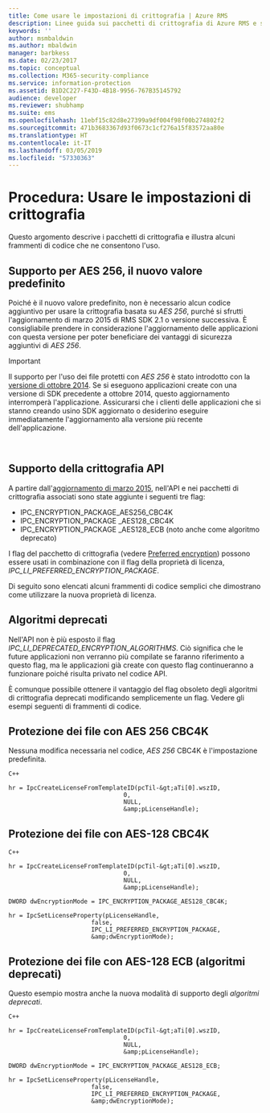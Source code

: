 ```yaml
---
title: Come usare le impostazioni di crittografia | Azure RMS
description: Linee guida sui pacchetti di crittografia di Azure RMS e sui relativi frammenti di codice.
keywords: ''
author: msmbaldwin
ms.author: mbaldwin
manager: barbkess
ms.date: 02/23/2017
ms.topic: conceptual
ms.collection: M365-security-compliance
ms.service: information-protection
ms.assetid: B1D2C227-F43D-4B18-9956-767B35145792
audience: developer
ms.reviewer: shubhamp
ms.suite: ems
ms.openlocfilehash: 11ebf15c82d8e27399a9df004f98f00b274802f2
ms.sourcegitcommit: 471b3683367d93f0673c1cf276a15f83572aa80e
ms.translationtype: HT
ms.contentlocale: it-IT
ms.lasthandoff: 03/05/2019
ms.locfileid: "57330363"
---
```

# <a name="how-to-work-with-encryption-settings"></a>Procedura: Usare le impostazioni di crittografia

Questo argomento descrive i pacchetti di crittografia e illustra alcuni frammenti di codice che ne consentono l'uso.

## <a name="support-for-aes-256-the-new-default"></a>Supporto per AES 256, il nuovo valore predefinito

Poiché è il nuovo valore predefinito, non è necessario alcun codice aggiuntivo per usare la crittografia basata su *AES 256*, purché si sfrutti l'aggiornamento di marzo 2015 di RMS SDK 2.1 o versione successiva. È consigliabile prendere in considerazione l'aggiornamento delle applicazioni con questa versione per poter beneficiare dei vantaggi di sicurezza aggiuntivi di *AES 256*.

> [!IMPORTANT]
> Il supporto per l'uso dei file protetti con *AES 256* è stato introdotto con la [versione di ottobre 2014](release-notes-rtm.md). Se si eseguono applicazioni create con una versione di SDK precedente a ottobre 2014, questo aggiornamento interromperà l'applicazione. Assicurarsi che i clienti delle applicazioni che si stanno creando usino SDK aggiornato o desiderino eseguire immediatamente l'aggiornamento alla versione più recente dell'applicazione.

 
## <a name="api-encryption-support"></a>Supporto della crittografia API

A partire dall'[aggiornamento di marzo 2015](release-notes-rtm.md), nell'API e nei pacchetti di crittografia associati sono state aggiunte i seguenti tre flag:

-   IPC\_ENCRYPTION\_PACKAGE\_AES256\_CBC4K
-   IPC\_ENCRYPTION\_PACKAGE \_AES128\_CBC4K
-   IPC\_ENCRYPTION\_PACKAGE \_AES128\_ECB (noto anche come algoritmo deprecato)

I flag del pacchetto di crittografia (vedere [Preferred encryption](https://msdn.microsoft.com/library/dn974065.aspx)) possono essere usati in combinazione con il flag della proprietà di licenza, *IPC\_LI\_PREFERRED\_ENCRYPTION\_PACKAGE*.

Di seguito sono elencati alcuni frammenti di codice semplici che dimostrano come utilizzare la nuova proprietà di licenza.

## <a name="deprecated-algorithms"></a>Algoritmi deprecati

Nell'API non è più esposto il flag *IPC\_LI\_DEPRECATED\_ENCRYPTION\_ALGORITHMS*. Ciò significa che le future applicazioni non verranno più compilate se faranno riferimento a questo flag, ma le applicazioni già create con questo flag continueranno a funzionare poiché risulta privato nel codice API.

È comunque possibile ottenere il vantaggio del flag obsoleto degli algoritmi di crittografia deprecati modificando semplicemente un flag. Vedere gli esempi seguenti di frammenti di codice.

## <a name="protect-files-with-aes-256-cbc4k"></a>Protezione dei file con AES 256 CBC4K

Nessuna modifica necessaria nel codice, *AES 256* CBC4K è l'impostazione predefinita.

    C++

    hr = IpcCreateLicenseFromTemplateID(pcTil-&gt;aTi[0].wszID,
                                    0,
                                    NULL,
                                    &amp;pLicenseHandle);


## <a name="protect-files-with-aes-128-cbc4k"></a>Protezione dei file con AES-128 CBC4K

    C++

    hr = IpcCreateLicenseFromTemplateID(pcTil-&gt;aTi[0].wszID,
                                    0,
                                    NULL,
                                    &amp;pLicenseHandle);

    DWORD dwEncryptionMode = IPC_ENCRYPTION_PACKAGE_AES128_CBC4K;

    hr = IpcSetLicenseProperty(pLicenseHandle,
                           false,
                           IPC_LI_PREFERRED_ENCRYPTION_PACKAGE,
                           &amp;dwEncryptionMode);


## <a name="protect-files-with-aes-128-ecb-deprecated-algorithms"></a>Protezione dei file con AES-128 ECB (algoritmi deprecati)

Questo esempio mostra anche la nuova modalità di supporto degli *algoritmi deprecati*.

    C++

    hr = IpcCreateLicenseFromTemplateID(pcTil-&gt;aTi[0].wszID,
                                    0,
                                    NULL,
                                    &amp;pLicenseHandle);

    DWORD dwEncryptionMode = IPC_ENCRYPTION_PACKAGE_AES128_ECB;

    hr = IpcSetLicenseProperty(pLicenseHandle,
                           false,
                           IPC_LI_PREFERRED_ENCRYPTION_PACKAGE,
                           &amp;dwEncryptionMode);

